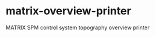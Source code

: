 matrix-overview-printer
=======================

MATRIX SPM control system topography overview printer

